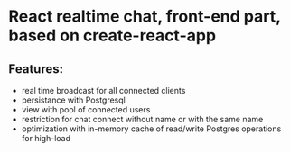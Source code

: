 # React realtime chat, front-end part, based on create-react-app

## Features:

* real time broadcast for all connected clients
* persistance with Postgresql
* view with pool of connected users
* restriction for chat connect without name or with the same name
* optimization with in-memory cache of read/write Postgres operations for high-load

